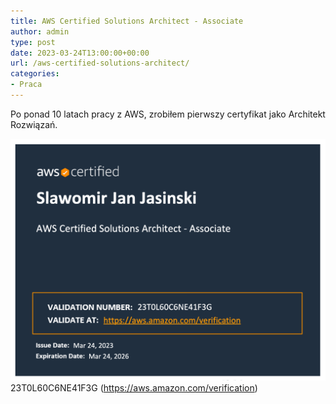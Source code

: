 ```yaml
---
title: AWS Certified Solutions Architect - Associate
author: admin
type: post
date: 2023-03-24T13:00:00+00:00
url: /aws-certified-solutions-architect/
categories:
- Praca
---
```


Po ponad 10 latach pracy z AWS, zrobiłem pierwszy certyfikat jako Architekt Rozwiązań. 

![AWS Certified Solutions Architect - Associate](/images/2023/03/saa.png "AWS Certified Solutions Architect - Associate")
23T0L60C6NE41F3G
(https://aws.amazon.com/verification)